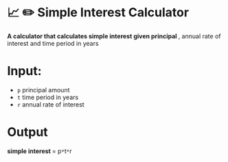 
# :chart_with_upwards_trend: :pencil2: Simple Interest Calculator
<b> A calculator that calculates simple interest given principal </b>, annual rate of interest and time period in years

# Input:
  - `p` principal amount
  - `t` time period in years
  - `r` annual rate of interest
# Output
  <b> simple interest </b> = p`*`t`*`r
